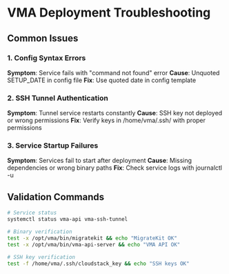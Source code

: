 # VMA Deployment Troubleshooting

## Common Issues

### 1. Config Syntax Errors
**Symptom**: Service fails with "command not found" error
**Cause**: Unquoted SETUP_DATE in config file
**Fix**: Use quoted date in config template

### 2. SSH Tunnel Authentication
**Symptom**: Tunnel service restarts constantly
**Cause**: SSH key not deployed or wrong permissions
**Fix**: Verify keys in /home/vma/.ssh/ with proper permissions

### 3. Service Startup Failures
**Symptom**: Services fail to start after deployment
**Cause**: Missing dependencies or wrong binary paths
**Fix**: Check service logs with journalctl -u <service>

## Validation Commands
```bash
# Service status
systemctl status vma-api vma-ssh-tunnel

# Binary verification
test -x /opt/vma/bin/migratekit && echo "MigrateKit OK"
test -x /opt/vma/bin/vma-api-server && echo "VMA API OK"

# SSH key verification
test -f /home/vma/.ssh/cloudstack_key && echo "SSH keys OK"
```
